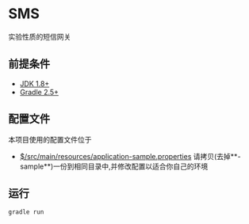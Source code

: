 # SMS
实验性质的短信网关

## 前提条件
- [JDK 1.8+](http://www.oracle.com/technetwork/java/javase/downloads/index.html)
- [Gradle 2.5+](http://gradle.org/gradle-download/)


## 配置文件
本项目使用的配置文件位于
- [$/src/main/resources/application-sample.properties](https://github.com/HP-Enterprise/SMS/blob/dev/src/main/resources/application-sample.properties)
请拷贝(去掉**-sample**)一份到相同目录中,并修改配置以适合你自己的环境

## 运行
```SHELL
gradle run
```